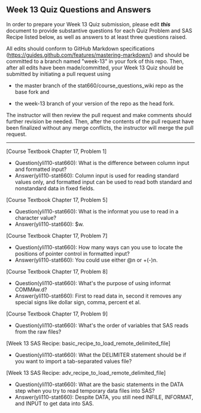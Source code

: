 
## Week 13 Quiz Questions and Answers

In order to prepare your Week 13 Quiz submission, please edit ***this*** document to provide substantive questions for each Quiz Problem and SAS Recipe listed below, as well as answers to at least three questions raised.

All edits should conform to GitHub Markdown specifications (https://guides.github.com/features/mastering-markdown/) and should be committed to a branch named "week-13" in your fork of this repo. Then, after all edits have been made/committed, your Week 13 Quiz should be submitted by initiating a pull request using

- the master branch of the stat660/course_questions_wiki repo as the base fork and

- the week-13 branch of your version of the repo as the head fork.

The instructor will then review the pull request and make comments should further revision be needed. Then, after the contents of the pull request have been finalized without any merge conflicts, the instructor will merge the pull request.



********************************************************************************



[Course Textbook Chapter 17, Problem 1]
* Question(yli110-stat660): What is the difference between column input and formatted input?
* Answer(yli110-stat660): Column input is used for reading standard values only, and formatted input can be used to read both standard and nonstandard data in fixed fields.



[Course Textbook Chapter 17, Problem 5]
* Question(yli110-stat660): What is the informat you use to read in a character value?
* Answer(yli110-stat660): $w.



[Course Textbook Chapter 17, Problem 7]
* Question(yli110-stat660): How many ways can you use to locate the positions of pointer control in formatted input?
* Answer(yli110-stat660): You could use either @n or +(-)n.



[Course Textbook Chapter 17, Problem 8]
* Question(yli110-stat660): What's the purpose of using informat COMMAw.d?
* Answer(yli110-stat660): First to read data in, second it removes any special signs like dollar sign, comma, percent et al.



[Course Textbook Chapter 17, Problem 9]
* Question(yli110-stat660): What's the order of variables that SAS reads from the raw files?



[Week 13 SAS Recipe: basic_recipe_to_load_remote_delimited_file]
* Question(yli110-stat660): What the DELIMITER statement should be if you want to import a tab-separated values file?



[Week 13 SAS Recipe: adv_recipe_to_load_remote_delimited_file]
* Question(yli110-stat660): What are the basic statements in the DATA step when you try to read temporary data files into SAS?
* Answer(yli110-stat660): Despite DATA, you still need INFILE, INFORMAT, and INPUT to get data into SAS.


